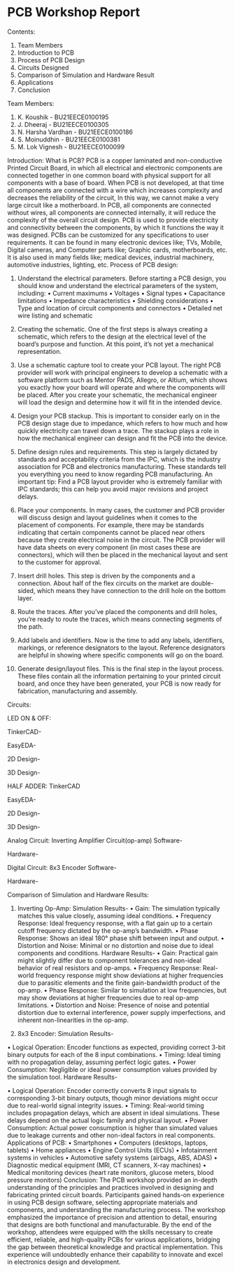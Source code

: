 # PCB Workshop Report
                                         
Contents:
1.	Team Members
2.	Introduction to PCB
3.	Process of PCB Design
4.	Circuits Designed
5.	Comparison of Simulation and Hardware Result
6.	Applications
7.	Conclusion

Team Members:
1.	K. Koushik               - BU21EECE0100195
2.	J. Dheeraj                - BU21EECE0100305
3.	N. Harsha Vardhan   - BU21EECE0100186
4.	S. Moinuddhin          - BU21EECE0100381  
5.	M. Lok Vignesh         - BU21EECE0100099



Introduction:
What is PCB?
PCB is a copper laminated and non-conductive Printed Circuit Board, in which all electrical and electronic components are connected together in one common board with physical support for all components with a base of board. When PCB is not developed, at that time all components are connected with a wire which increases complexity and decreases the reliability of the circuit, In this way, we cannot make a very large circuit like a motherboard. In PCB, all components are connected without wires, all components are connected internally, it will reduce the complexity of the overall circuit design. PCB is used to provide electricity and connectivity between the components, by which it functions the way it was designed. PCBs can be customized for any specifications to user requirements. It can be found in many electronic devices like; TVs, Mobile, Digital cameras, and Computer parts like; Graphic cards, motherboards, etc. It is also used in many fields like; medical devices, industrial machinery, automotive industries, lighting, etc.
Process of PCB design:
1. Understand the electrical parameters.
Before starting a PCB design, you should know and understand the electrical parameters of the system, including:
•	Current maximums
•	Voltages
•	Signal types
•	Capacitance limitations
•	Impedance characteristics
•	Shielding considerations
•	Type and location of circuit components and connectors
•	Detailed net wire listing and schematic

2. Creating the schematic.
One of the first steps is always creating a schematic, which refers to the design at the electrical level of the board’s purpose and function. At this point, it’s not yet a mechanical representation.

3. Use a schematic capture tool to create your PCB layout.
The right PCB provider will work with principal engineers to develop a schematic with a software platform such as Mentor PADS, Allegro, or Altium, which shows you exactly how your board will operate and where the components will be placed. After you create your schematic, the mechanical engineer will load the design and determine how it will fit in the intended device.

4. Design your PCB stackup.
This is important to consider early on in the PCB design stage due to impedance, which refers to how much and how quickly electricity can travel down a trace. The stackup plays a role in how the mechanical engineer can design and fit the PCB into the device.

5. Define design rules and requirements.
This step is largely dictated by standards and acceptability criteria from the IPC, which is the industry association for PCB and electronics manufacturing. These standards tell you everything you need to know regarding PCB manufacturing. An important tip: Find a PCB layout provider who is extremely familiar with IPC standards; this can help you avoid major revisions and project delays.

6. Place your components.
In many cases, the customer and PCB provider will discuss design and layout guidelines when it comes to the placement of components. For example, there may be standards indicating that certain components cannot be placed near others because they create electrical noise in the circuit. The PCB provider will have data sheets on every component (in most cases these are connectors), which will then be placed in the mechanical layout and sent to the customer for approval.

7. Insert drill holes.
This step is driven by the components and a connection. About half of the flex circuits on the market are double-sided, which means they have connection to the drill hole on the bottom layer.

8. Route the traces.
After you’ve placed the components and drill holes, you’re ready to route the traces, which means connecting segments of the path.





9. Add labels and identifiers.
Now is the time to add any labels, identifiers, markings, or reference designators to the layout. Reference designators are helpful in showing where specific components will go on the board.
10. Generate design/layout files.
This is the final step in the layout process. These files contain all the information pertaining to your printed circuit board, and once they have been generated, your PCB is now ready for fabrication, manufacturing and assembly. 

Circuits: 
 
   LED ON & OFF: 

 TinkerCAD-

                


EasyEDA-

            



2D Design-

                                      


3D Design-

                      



   HALF ADDER: TinkerCAD

                 


EasyEDA-
                        


2D Design-
                          

3D Design-
                     

Analog Circuit: Inverting Amplifier Circuit(op-amp)
 Software-
                     

Hardware-
                     

Digital Circuit: 8x3 Encoder
 Software-
                     
Hardware-
                    

Comparison of Simulation and Hardware Results:
1. Inverting Op-Amp:
Simulation Results-
•	Gain: The simulation typically matches this value closely, assuming ideal conditions. 
•	Frequency Response: Ideal frequency response, with a flat gain up to a certain cutoff frequency dictated by the op-amp’s bandwidth. 
•	Phase Response: Shows an ideal 180° phase shift between input and output. 
•	Distortion and Noise: Minimal or no distortion and noise due to ideal components and conditions. 
Hardware Results-
•	Gain: Practical gain might slightly differ due to component tolerances and non-ideal behavior of real resistors and op-amps. 
•	Frequency Response: Real-world frequency response might show deviations at higher frequencies due to parasitic elements and the finite gain-bandwidth product of the op-amp. 
•	Phase Response: Similar to simulation at low frequencies, but may show deviations at higher frequencies due to real op-amp limitations. 
•	Distortion and Noise: Presence of noise and potential distortion due to external interference, power supply imperfections, and inherent non-linearities in the op-amp.

2.	8x3 Encoder: 
Simulation Results-

•	Logical Operation: Encoder functions as expected, providing correct 3-bit binary outputs for each of the 8 input combinations.
•	 Timing: Ideal timing with no propagation delay, assuming perfect logic gates. 
•	Power Consumption: Negligible or ideal power consumption values provided by the simulation tool. 
Hardware Results-

•	Logical Operation: Encoder correctly converts 8 input signals to corresponding 3-bit binary outputs, though minor deviations might occur due to real-world signal integrity issues. 
•	Timing: Real-world timing includes propagation delays, which are absent in ideal simulations. These delays depend on the actual logic family and physical layout. 
•	Power Consumption: Actual power consumption is higher than simulated values due to leakage currents and other non-ideal factors in real components. 
Applications of PCB:
•	Smartphones 
•	Computers (desktops, laptops, tablets) 
•	Home appliances 
•	Engine Control Units (ECUs) 
•	Infotainment systems in vehicles 
•	Automotive safety systems (airbags, ABS, ADAS) 
•	Diagnostic medical equipment (MRI, CT scanners, X-ray machines) 
•	Medical monitoring devices (heart rate monitors, glucose meters, blood pressure monitors) 
Conclusion:
The PCB workshop provided an in-depth understanding of the principles and practices involved in designing and fabricating printed circuit boards. Participants gained hands-on experience in using PCB design software, selecting appropriate materials and components, and understanding the manufacturing process. The workshop emphasized the importance of precision and attention to detail, ensuring that designs are both functional and manufacturable. By the end of the workshop, attendees were equipped with the skills necessary to create efficient, reliable, and high-quality PCBs for various applications, bridging the gap between theoretical knowledge and practical implementation. This experience will undoubtedly enhance their capability to innovate and excel in electronics design and development.





